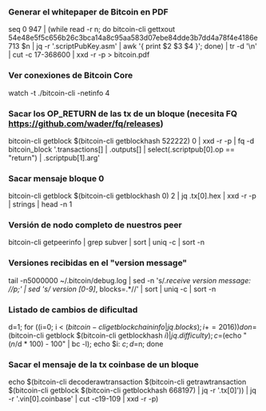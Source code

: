 ### Generar el whitepaper de Bitcoin en PDF
seq 0 947 | (while read -r n; do bitcoin-cli gettxout 54e48e5f5c656b26c3bca14a8c95aa583d07ebe84dde3b7dd4a78f4e4186e713 $n | jq -r '.scriptPubKey.asm' | awk '{ print $2 $3 $4 }'; done) | tr -d '\n' | cut -c 17-368600 | xxd -r -p > bitcoin.pdf

### Ver conexiones de Bitcoin Core
watch -t ./bitcoin-cli -netinfo 4

### Sacar los OP_RETURN de las tx de un bloque (necesita FQ https://github.com/wader/fq/releases)
bitcoin-cli getblock $(bitcoin-cli getblockhash 522222) 0 | xxd -r -p | fq -d bitcoin_block '.transactions[] | .outputs[] | select(.scriptpub[0].op == "return") | .scriptpub[1].arg'

### Sacar mensaje bloque 0
bitcoin-cli getblock $(bitcoin-cli getblockhash 0) 2 | jq .tx[0].hex | xxd -r -p | strings | head -n 1

### Versión de nodo completo de nuestros peer
bitcoin-cli getpeerinfo | grep subver | sort | uniq -c | sort -n

### Versiones recibidas en el "version message"
tail -n5000000 ~/.bitcoin/debug.log | sed -n 's/.*receive version message: //p;' | sed 's/ version [0-9]*, blocks=.*//' | sort | uniq -c | sort -n

### Listado de cambios de dificultad 
d=1; for ((i=0; i < $(bitcoin-cli getblockchaininfo | jq .blocks); i += 2016)) do n=$(bitcoin-cli getblock $(bitcoin-cli getblockhash $i) | jq .difficulty); c=$(echo "($n/$d * 100) - 100" | bc -l); echo $i: $c; d=$n; done

### Sacar el mensaje de la tx coinbase de un bloque
echo $(bitcoin-cli decoderawtransaction $(bitcoin-cli getrawtransaction $(bitcoin-cli getblock $(bitcoin-cli getblockhash 668197) | jq -r '.tx[0]')) | jq -r '.vin[0].coinbase' | cut -c19-109 | xxd -r -p)